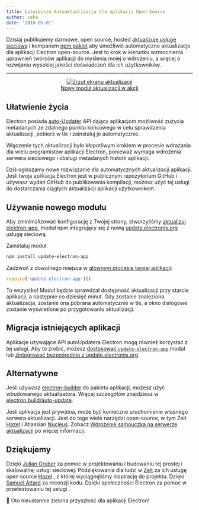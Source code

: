 ```yaml
---
title: Łatwiejsza Autoaktualizacja dla aplikacji Open-Source
author: zeke
date: '2018-05-01'
---
```


Dzisiaj publikujemy darmowe, open source, hosted [aktualizuje usługę sieciową](https://github.com/electron/update.electronjs.org) i kompanem [npm pakiet](https://github.com/electron/update-electron-app) aby umożliwić automatyczne aktualizacje dla aplikacji Electron open-source. Jest to krok w kierunku wzmocnienia uprawnień twórców aplikacji do myślenia mniej o wdrożeniu, a więcej o rozwijaniu wysokiej jakości doświadczeń dla ich użytkowników.

---

<figure>
  <a href="https://github.com/electron/update-electron-app" style="display: block; text-align: center;">
    <img class="screenshot" src="https://user-images.githubusercontent.com/2289/39480716-e9990910-4d1d-11e8-8901-9549c6ff6050.png" alt="Zrzut ekranu aktualizacji">
    <figcaption>Nowy moduł aktualizacji w akcji</figcaption>
  </a>
</figure>

## Ułatwienie życia

Electron posiada [auto-Updater](https://electronjs.org/docs/tutorial/updates) API dający aplikacjom możliwość zużycia metadanych ze zdalnego punktu końcowego w celu sprawdzenia aktualizacji, pobierz w tle i zainstaluj je automatycznie.

Włączenie tych aktualizacji było kłopotliwym krokiem w procesie wdrażania dla wielu programistów aplikacji Electron, ponieważ wymaga wdrożenia serwera sieciowego i obsługi metadanych historii aplikacji.

Dziś ogłaszamy nowe rozwiązanie dla automatycznych aktualizacji aplikacji. Jeśli twoja aplikacja Electron jest w publicznym repozytorium GitHub i używasz wydań GitHub do publikowania kompilacji, możesz użyć tej usługi do dostarczania ciągłych aktualizacji aplikacji użytkownikom.

## Używanie nowego modułu

Aby zminimalizować konfigurację z Twojej strony, stworzyliśmy [aktualizuj elektron-app](https://github.com/electron/update-electron-app), moduł npm integrujący się z nową [update.electronjs.org](https://github.com/electron/update.electronjs.org) usługę sieciową.

Zainstaluj moduł:

```sh
npm install update-electron-app
```

Zadzwoń z dowolnego miejsca w [głównym procesie twojej aplikacji](https://electronjs.org/docs/glossary#main-process):

```js
require('update-electron-app')()
```

To wszystko! Moduł będzie sprawdzał dostępność aktualizacji przy starcie aplikacji, a następnie co dziesięć minut. Gdy zostanie znaleziona aktualizacja, zostanie ona pobrana automatycznie w tle, a okno dialogowe zostanie wyświetlone po przygotowaniu aktualizacji.

## Migracja istniejących aplikacji

Aplikacje używające API autoUpdatera Electron mogą również korzystać z tej usługi. Aby to zrobić, możesz [dostosować `update-electron-app`](https://github.com/electron/update-electron-app) moduł lub [zintegrować bezpośrednio z update.electronjs.org](https://github.com/electron/update.electronjs.org).

## Alternatywne

Jeśli używasz [electron-builder](https://github.com/electron-userland/electron-builder) do pakietu aplikacji, możesz użyć wbudowanego aktualizatora. Więcej szczegółów znajdziesz w [electron.build/auto-update](https://www.electron.build/auto-update).

Jeśli aplikacja jest prywatna, może być konieczne uruchomienie własnego serwera aktualizacji. Jest do tego wiele narzędzi open-source, w tym Zeit [Hazel](https://github.com/zeit/hazel) i Atlassian [Nucleus](https://github.com/atlassian/nucleus). Zobacz [Wdrożenie samouczka na serwerze aktualizacji](https://electronjs.org/docs/tutorial/updates#deploying-an-update-server) po więcej informacji.

## Dziękujemy

Dzięki [Julian Gruber](http://juliangruber.com/) za pomoc w projektowaniu i budowaniu tej prostej i skalowalnej usługi sieciowej. Podziękowania dla ludzi w [Zeit](https://zeit.co) za ich usługę open source [Hazel](https://github.com/zeit/hazel) , z której wyciągnęliśmy inspirację do projektu. Dzięki [Samuel Attard](https://www.samuelattard.com/) za recenzji kodu. Dzięki społeczności Electron za pomoc w przetestowaniu tej usługi .

🌲 Oto nieustannie zielona przyszłość dla aplikacji Electron!